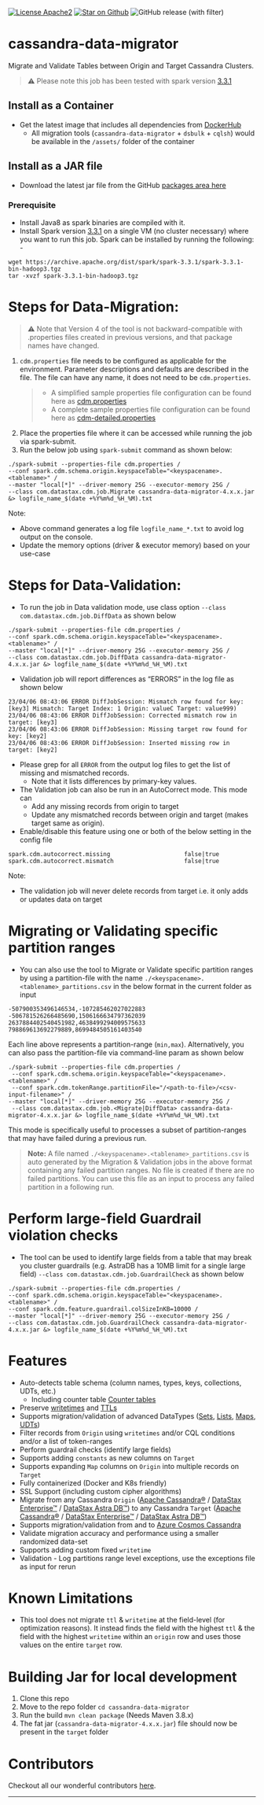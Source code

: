 [![License Apache2](https://img.shields.io/hexpm/l/plug.svg)](http://www.apache.org/licenses/LICENSE-2.0)
[![Star on Github](https://img.shields.io/github/stars/datastax/cassandra-data-migrator.svg?style=social)](https://github.com/datastax/cassandra-data-migrator/stargazers)
![GitHub release (with filter)](https://img.shields.io/github/v/release/datastax/cassandra-data-migrator?label=latest%20release&color=green&link=!%5BGitHub%20release%20(with%20filter)%5D(https%3A%2F%2Fimg.shields.io%2Fgithub%2Fv%2Frelease%2Fdatastax%2Fcassandra-data-migrator%3Flabel%3Dlatest%2520release%26color%3Dgreen))

# cassandra-data-migrator

Migrate and Validate Tables between Origin and Target Cassandra Clusters.

> :warning: Please note this job has been tested with spark version [3.3.1](https://archive.apache.org/dist/spark/spark-3.3.1/)

## Install as a Container
- Get the latest image that includes all dependencies from [DockerHub](https://hub.docker.com/r/datastax/cassandra-data-migrator)
    - All migration tools (`cassandra-data-migrator` + `dsbulk` + `cqlsh`) would be available in the `/assets/` folder of the container

## Install as a JAR file
- Download the latest jar file from the GitHub [packages area here](https://github.com/datastax/cassandra-data-migrator/packages/1832128)

### Prerequisite
- Install Java8 as spark binaries are compiled with it.
- Install Spark version [3.3.1](https://archive.apache.org/dist/spark/spark-3.3.1/) on a single VM (no cluster necessary) where you want to run this job. Spark can be installed by running the following: -
```
wget https://archive.apache.org/dist/spark/spark-3.3.1/spark-3.3.1-bin-hadoop3.tgz
tar -xvzf spark-3.3.1-bin-hadoop3.tgz
```

# Steps for Data-Migration:

> :warning: Note that Version 4 of the tool is not backward-compatible with .properties files created in previous versions, and that package names have changed.

1. `cdm.properties` file needs to be configured as applicable for the environment. Parameter descriptions and defaults are described in the file. The file can have any name, it does not need to be `cdm.properties`.
   > * A simplified sample properties file configuration can be found here as [cdm.properties](./src/resources/cdm.properties)
   > * A complete sample properties file configuration can be found here as [cdm-detailed.properties](./src/resources/cdm-detailed.properties)
2. Place the properties file where it can be accessed while running the job via spark-submit.
3. Run the below job using `spark-submit` command as shown below:

```
./spark-submit --properties-file cdm.properties /
--conf spark.cdm.schema.origin.keyspaceTable="<keyspacename>.<tablename>" /
--master "local[*]" --driver-memory 25G --executor-memory 25G /
--class com.datastax.cdm.job.Migrate cassandra-data-migrator-4.x.x.jar &> logfile_name_$(date +%Y%m%d_%H_%M).txt
```

Note:
- Above command generates a log file `logfile_name_*.txt` to avoid log output on the console.
- Update the memory options (driver & executor memory) based on your use-case

# Steps for Data-Validation:

- To run the job in Data validation mode, use class option `--class com.datastax.cdm.job.DiffData` as shown below

```
./spark-submit --properties-file cdm.properties /
--conf spark.cdm.schema.origin.keyspaceTable="<keyspacename>.<tablename>" /
--master "local[*]" --driver-memory 25G --executor-memory 25G /
--class com.datastax.cdm.job.DiffData cassandra-data-migrator-4.x.x.jar &> logfile_name_$(date +%Y%m%d_%H_%M).txt
```

- Validation job will report differences as “ERRORS” in the log file as shown below

```
23/04/06 08:43:06 ERROR DiffJobSession: Mismatch row found for key: [key3] Mismatch: Target Index: 1 Origin: valueC Target: value999) 
23/04/06 08:43:06 ERROR DiffJobSession: Corrected mismatch row in target: [key3]
23/04/06 08:43:06 ERROR DiffJobSession: Missing target row found for key: [key2]
23/04/06 08:43:06 ERROR DiffJobSession: Inserted missing row in target: [key2]
```

- Please grep for all `ERROR` from the output log files to get the list of missing and mismatched records.
    - Note that it lists differences by primary-key values.
- The Validation job can also be run in an AutoCorrect mode. This mode can
    - Add any missing records from origin to target
    - Update any mismatched records between origin and target (makes target same as origin).
- Enable/disable this feature using one or both of the below setting in the config file
```
spark.cdm.autocorrect.missing                     false|true
spark.cdm.autocorrect.mismatch                    false|true
```
Note:
- The validation job will never delete records from target i.e. it only adds or updates data on target

# Migrating or Validating specific partition ranges
- You can also use the tool to Migrate or Validate specific partition ranges by using a partition-file with the name `./<keyspacename>.<tablename>_partitions.csv` in the below format in the current folder as input
```
-507900353496146534,-107285462027022883
-506781526266485690,1506166634797362039
2637884402540451982,4638499294009575633
798869613692279889,8699484505161403540
```
Each line above represents a partition-range (`min,max`). Alternatively, you can also pass the partition-file via command-line param as shown below

```
./spark-submit --properties-file cdm.properties /
 --conf spark.cdm.schema.origin.keyspaceTable="<keyspacename>.<tablename>" /
 --conf spark.cdm.tokenRange.partitionFile="/<path-to-file>/<csv-input-filename>" /
--master "local[*]" --driver-memory 25G --executor-memory 25G /
 --class com.datastax.cdm.job.<Migrate|DiffData> cassandra-data-migrator-4.x.x.jar &> logfile_name_$(date +%Y%m%d_%H_%M).txt
```
This mode is specifically useful to processes a subset of partition-ranges that may have failed during a previous run.

> **Note:**
> A file named `./<keyspacename>.<tablename>_partitions.csv` is auto generated by the Migration & Validation jobs in the above format containing any failed partition ranges. No file is created if there are no failed partitions. You can use this file as an input to process any failed partition in a following run.

# Perform large-field Guardrail violation checks
- The tool can be used to identify large fields from a table that may break you cluster guardrails (e.g. AstraDB has a 10MB limit for a single large field)  `--class com.datastax.cdm.job.GuardrailCheck` as shown below
```
./spark-submit --properties-file cdm.properties /
--conf spark.cdm.schema.origin.keyspaceTable="<keyspacename>.<tablename>" /
--conf spark.cdm.feature.guardrail.colSizeInKB=10000 /
--master "local[*]" --driver-memory 25G --executor-memory 25G /
--class com.datastax.cdm.job.GuardrailCheck cassandra-data-migrator-4.x.x.jar &> logfile_name_$(date +%Y%m%d_%H_%M).txt
```

# Features
- Auto-detects table schema (column names, types, keys, collections, UDTs, etc.)
    - Including counter table [Counter tables](https://docs.datastax.com/en/dse/6.8/cql/cql/cql_using/useCountersConcept.html)
- Preserve [writetimes](https://docs.datastax.com/en/dse/6.8/cql/cql/cql_reference/cql_commands/cqlSelect.html#cqlSelect__retrieving-the-datetime-a-write-occurred-p) and [TTLs](https://docs.datastax.com/en/dse/6.8/cql/cql/cql_reference/cql_commands/cqlSelect.html#cqlSelect__ref-select-ttl-p)
- Supports migration/validation of advanced DataTypes ([Sets](https://docs.datastax.com/en/dse/6.8/cql/cql/cql_reference/refDataTypes.html#refDataTypes__set), [Lists](https://docs.datastax.com/en/dse/6.8/cql/cql/cql_reference/refDataTypes.html#refDataTypes__list), [Maps](https://docs.datastax.com/en/dse/6.8/cql/cql/cql_reference/refDataTypes.html#refDataTypes__map), [UDTs](https://docs.datastax.com/en/dse/6.8/cql/cql/cql_reference/refDataTypes.html#refDataTypes__udt))
- Filter records from `Origin` using `writetimes` and/or CQL conditions and/or a list of token-ranges
- Perform guardrail checks (identify large fields)
- Supports adding `constants` as new columns on `Target`
- Supports expanding `Map` columns on `Origin` into multiple records on `Target`
- Fully containerized (Docker and K8s friendly)
- SSL Support (including custom cipher algorithms)
- Migrate from any Cassandra `Origin` ([Apache Cassandra®](https://cassandra.apache.org) / [DataStax Enterprise&trade;](https://www.datastax.com/products/datastax-enterprise) / [DataStax Astra DB&trade;](https://www.datastax.com/products/datastax-astra)) to any Cassandra `Target` ([Apache Cassandra®](https://cassandra.apache.org) / [DataStax Enterprise&trade;](https://www.datastax.com/products/datastax-enterprise) / [DataStax Astra DB&trade;](https://www.datastax.com/products/datastax-astra))
- Supports migration/validation from and to [Azure Cosmos Cassandra](https://learn.microsoft.com/en-us/azure/cosmos-db/cassandra)
- Validate migration accuracy and performance using a smaller randomized data-set
- Supports adding custom fixed `writetime`
- Validation - Log partitions range level exceptions, use the exceptions file as input for rerun  

# Known Limitations
- This tool does not migrate `ttl` & `writetime` at the field-level (for optimization reasons). It instead finds the field with the highest `ttl` & the field with the highest `writetime` within an `origin` row and uses those values on the entire `target` row.

# Building Jar for local development
1. Clone this repo
2. Move to the repo folder `cd cassandra-data-migrator`
3. Run the build `mvn clean package` (Needs Maven 3.8.x)
4. The fat jar (`cassandra-data-migrator-4.x.x.jar`) file should now be present in the `target` folder

# Contributors
Checkout all our wonderful contributors [here](./CONTRIBUTING.md#contributors).

---
